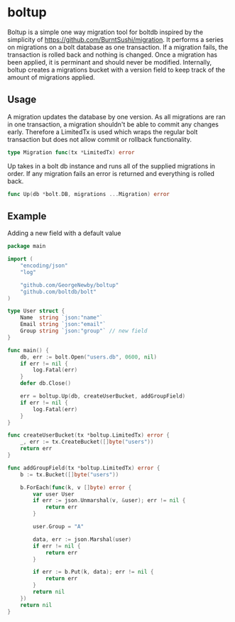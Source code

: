 # boltup

Boltup is a simple one way migration tool for boltdb inspired by the simplicity of https://github.com/BurntSushi/migration.
It performs a series on migrations on a bolt database as one transaction.
If a migration fails, the transaction is rolled back and nothing is changed.
Once a migration has been applied, it is perminant and should never be modified.
Internally, boltup creates a migrations bucket with a version field to keep track of the amount of migrations applied.

## Usage

A migration updates the database by one version.
As all migrations are ran in one transaction, a migration shouldn't be able to commit any changes early.
Therefore a LimitedTx is used which wraps the regular bolt transaction but does not allow commit or rollback functionality.

```go
type Migration func(tx *LimitedTx) error
```

Up takes in a bolt db instance and runs all of the supplied migrations in order.
If any migration fails an error is returned and everything is rolled back.

```go
func Up(db *bolt.DB, migrations ...Migration) error
```

## Example

Adding a new field with a default value

```go
package main

import (
    "encoding/json"
    "log"

    "github.com/GeorgeNewby/boltup"
    "github.com/boltdb/bolt"
)

type User struct {
    Name  string `json:"name"`
    Email string `json:"email"`
    Group string `json:"group"` // new field
}

func main() {
    db, err := bolt.Open("users.db", 0600, nil)
    if err != nil {
        log.Fatal(err)
    }
    defer db.Close()

    err = boltup.Up(db, createUserBucket, addGroupField)
    if err != nil {
        log.Fatal(err)
    }
}

func createUserBucket(tx *boltup.LimitedTx) error {
    _, err := tx.CreateBucket([]byte("users"))
    return err
}

func addGroupField(tx *boltup.LimitedTx) error {
    b := tx.Bucket([]byte("users"))

    b.ForEach(func(k, v []byte) error {
        var user User
        if err := json.Unmarshal(v, &user); err != nil {
            return err
        }

        user.Group = "A"

        data, err := json.Marshal(user)
        if err != nil {
            return err
        }

        if err := b.Put(k, data); err != nil {
            return err
        }
        return nil
    })
    return nil
}
```

